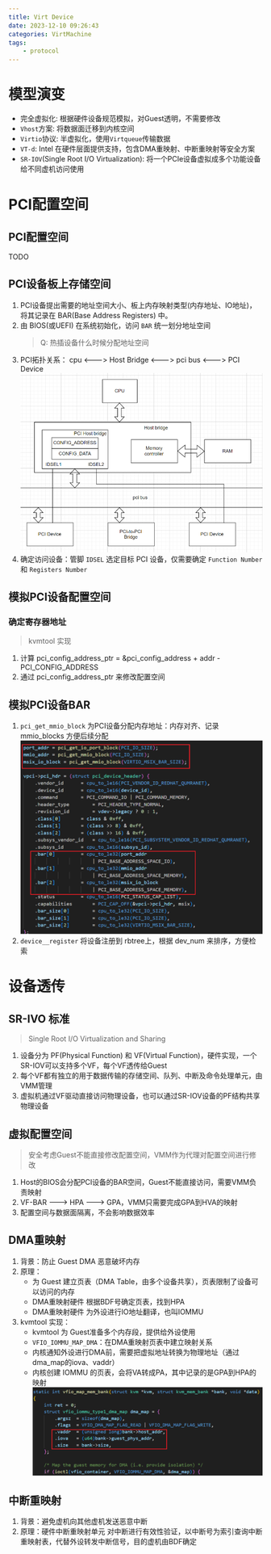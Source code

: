 ```yaml
---
title: Virt Device
date: 2023-12-10 09:26:43
categories: VirtMachine
tags:
    - protocol
---
```


# 模型演变
+ 完全虚拟化: 根据硬件设备规范模拟，对Guest透明，不需要修改
+ `Vhost`方案: 将数据面迁移到内核空间
+ `Virtio`协议: 半虚拟化，使用`Virtqueue`传输数据
+ `VT-d`: Intel 在硬件层面提供支持，包含DMA重映射、中断重映射等安全方案
+ `SR-IOV`(Single Root I/O Virtualization): 将一个PCIe设备虚拟成多个功能设备给不同虚机访问使用

# PCI配置空间

## PCI配置空间
TODO

## PCI设备板上存储空间
1. PCI设备提出需要的地址空间大小、板上内存映射类型(内存地址、IO地址)，将其记录在 BAR(Base Address Registers) 中。
2. 由 BIOS(或UEFI) 在系统初始化，访问 `BAR` 统一划分地址空间
    > Q: 热插设备什么时候分配地址空间
3. PCI拓扑关系： cpu <---> Host Bridge <---> pci bus <---> PCI Device
    ![PCI拓扑关系](https://raw.githubusercontent.com/Gjorn4389/Gjorn4389.github.io/source/images/vfio/cpu_pci_topology.png)
4. 确定访问设备：管脚 `IDSEL` 选定目标 PCI 设备，仅需要确定 `Function Number` 和 `Registers Number`

## 模拟PCI设备配置空间

### 确定寄存器地址
> kvmtool 实现
1. 计算 pci_config_address_ptr = &pci_config_address + addr - PCI_CONFIG_ADDRESS
2. 通过 pci_config_address_ptr 来修改配置空间

## 模拟PCI设备BAR
1. `pci_get_mmio_block` 为PCI设备分配内存地址：内存对齐、记录 mmio_blocks 方便后续分配
    ![kvmtool_pci_bar](https://raw.githubusercontent.com/Gjorn4389/Gjorn4389.github.io/source/images/kvmtool_pci_bar.png)
2. `device__register` 将设备注册到 rbtree上，根据 dev_num 来排序，方便检索

# 设备透传

## SR-IVO 标准
> Single Root I/O Virtualization and Sharing
1. 设备分为 PF(Physical Function) 和 VF(Virtual Function)，硬件实现，一个SR-IOV可以支持多个VF，每个VF透传给Guest
2. 每个VF都有独立的用于数据传输的存储空间、队列、中断及命令处理单元，由VMM管理
3. 虚拟机通过VF驱动直接访问物理设备，也可以通过SR-IOV设备的PF结构共享物理设备

## 虚拟配置空间
> 安全考虑Guest不能直接修改配置空间，VMM作为代理对配置空间进行修改
1. Host的BIOS会分配PCI设备的BAR空间，Guest不能直接访问，需要VMM负责映射
2. VF-BAR ---> HPA ---> GPA，VMM只需要完成GPA到HVA的映射
3. 配置空间与数据面隔离，不会影响数据效率

## DMA重映射
1. 背景：防止 Guest DMA 恶意破坏内存
2. 原理：
    + 为 Guest 建立页表（DMA Table，由多个设备共享），页表限制了设备可以访问的内存
    + DMA重映射硬件 根据BDF号确定页表，找到HPA
    + DMA重映射硬件 为外设进行IO地址翻译，也叫IOMMU
3. kvmtool 实现：
    + kvmtool 为 Guest准备多个内存段，提供给外设使用
    + `VFIO_IOMMU_MAP_DMA`：在DMA重映射页表中建立映射关系
    + 内核通知外设进行DMA前，需要把虚拟地址转换为物理地址（通过dma_map的iova、vaddr）
    + 内核创建 IOMMU 的页表，会将VA转成PA，其中记录的是GPA到HPA的映射
    ![kvmtool中的dma映射](https://raw.githubusercontent.com/Gjorn4389/Gjorn4389.github.io/source/images/kvmtool_dma_map.png)

## 中断重映射
1. 背景：避免虚机向其他虚机发送恶意中断
2. 原理：硬件中断重映射单元 对中断进行有效性验证，以中断号为索引查询中断重映射表，代替外设转发中断信号，目的虚机由BDF确定